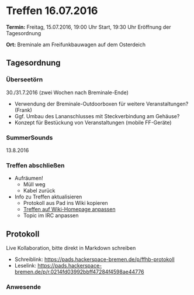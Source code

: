 # Treffen 16.07.2016

**Termin:** Freitag, 15.07.2016, 19:00 Uhr Start, 19:30 Uhr Eröffnung der Tagesordnung

**Ort:** Breminale am Freifunkbauwagen auf dem Osterdeich

## Tagesordnung

### Überseetörn
30./31.7.2016 (zwei Wochen nach Breminale-Ende)
* Verwendung der Breminale-Outdoorboxen für weitere Veranstaltungen? (Frank)
* Ggf. Umbau des Lananschlusses mit Steckverbindung am Gehäuse?
* Konzept für Bestückung von Veranstaltungen (mobile FF-Geräte)

### SummerSounds
13.8.2016

### Treffen abschließen
* Aufräumen!
  * Müll weg
  * Kabel zurück
* Info zu Treffen aktualisieren
  * Protokoll aus Pad ins Wiki kopieren
  * [Treffen auf Wiki-Homepage anpassen](Home)
  * Topic im IRC anpassen


## Protokoll
Live Kollaboration, bitte direkt in Markdown schreiben
* Schreiblink: https://pads.hackerspace-bremen.de/p/ffhb-protokoll
* Leselink: https://pads.hackerspace-bremen.de/p/r.0214fd03992bbff47284f4598ae44776

### Anwesende
